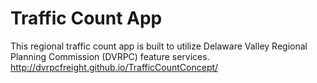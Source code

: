 Traffic Count App
=============

This regional traffic count app is built to utilize Delaware Valley Regional Planning Commission (DVRPC) feature services.
<a href="http://dvrpcfreight.github.io/TrafficCountConcept/" target="_blank">http://dvrpcfreight.github.io/TrafficCountConcept/</a>







